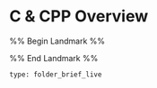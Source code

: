 # C & CPP Overview

%% Begin Landmark %%


%% End Landmark %%


```ccard
type: folder_brief_live
```

